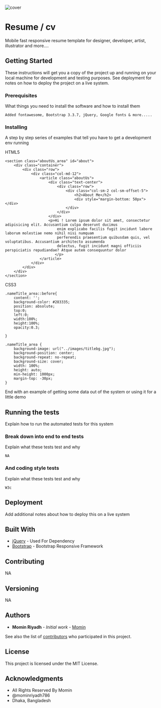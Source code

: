 ![cover](http://i.imgur.com/b70n2BM.jpg)

# Resume / cv

Mobile fast responsive resume template for designer, developer, artist, illustrator and more.... 

## Getting Started

These instructions will get you a copy of the project up and running on your local machine for development and testing purposes. See deployment for notes on how to deploy the project on a live system.

### Prerequisites

What things you need to install the software and how to install them

```
Added fontawesome, Bootstrap 3.3.7, jQuery, Google fonts & more.....
```

### Installing

A step by step series of examples that tell you have to get a development env running

HTML5

```
<section class="aboutUs_area" id="about">
    <div class="container">
        <div class="row">
            <div class="col-md-12">
                <article class="aboutUs">
                    <div class="text-center">
                        <div class="row">
                            <div class="col-sm-2 col-sm-offset-5">
                                <h2>About Me</h2>
                                <div style="margin-bottom: 50px"></div>
                            </div>
                        </div>
                    </div>
                    <p>Hi ! Lorem ipsum dolor sit amet, consectetur adipisicing elit. Accusantium culpa deserunt ducimus
                        enim explicabo facilis fugit incidunt labore laborum molestiae nemo nihil nisi numquam
                        perferendis praesentium quibusdam quis, vel voluptatibus. Accusantium architecto assumenda
                        delectus, fugit incidunt magni officiis perspiciatis repudiandae? Atque autem consequuntur dolor
                       </p>
                </article>
            </div>
        </div>
    </div>
</section>
```

CSS3

```
.nameTitle_area::before{
    content: '';
    background-color: #283335;
    position: absolute;
    top:0;
    left:0;
    width:100%;
    height:100%;
    opacity:0.3;

}

.nameTitle_area {
    background-image: url("../images/titlebg.jpg");
    background-position: center;
    background-repeat: no-repeat;
    background-size: cover;
    width: 100%;
    height: auto;
    min-height: 1000px;
    margin-top: -30px;
}
```

End with an example of getting some data out of the system or using it for a little demo

## Running the tests

Explain how to run the automated tests for this system

### Break down into end to end tests

Explain what these tests test and why

```
NA
```

### And coding style tests

Explain what these tests test and why

```
W3c
```

## Deployment

Add additional notes about how to deploy this on a live system

## Built With

* [jQuery](https://jquery.com/) - Used For Dependency
* [Bootstrap](http://getbootstrap.com/) - Bootstrap Responsive Framework


## Contributing

NA

## Versioning

NA

## Authors

* **Momin Riyadh** - *Initial work* - [Momin](https://github.com/momin-ctg)

See also the list of [contributors](https://github.com/your/project/contributors) who participated in this project.

## License

This project is licensed under the MIT License.

## Acknowledgments

* All Rights Reserved By Momin
* @mominriyadh786
* Dhaka, Bangladesh

